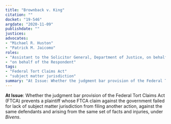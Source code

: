 ```yaml
---
title: "Brownback v. King"
citation: ""
docket: "19-546"
argdate: "2020-11-09"
publishdate: ""
justices:
advocates:
- "Michael R. Huston"
- "Patrick M. Jaicomo"
roles:
- "Assistant to the Solicitor General, Department of Justice, on behalf of the Petitioner"
- "on behalf of the Respondent"
tags:
- "Federal Tort Claims Act"
- "subject matter jurisdiction"
summary: "At Issue: Whether the judgment bar provision of the Federal Tort Claims Act (FTCA) prevents a plaintiff whose FTCA claim against the government failed for lack of subject matter jurisdiction from filing another action, against the same defendants and arising from the same set of facts and injuries, under Bivens."
---
```

**At Issue**: Whether the judgment bar provision of the Federal Tort Claims Act (FTCA) prevents a plaintiff whose FTCA claim against the government failed for lack of subject matter jurisdiction from filing another action, against the same defendants and arising from the same set of facts and injuries, under *Bivens*.